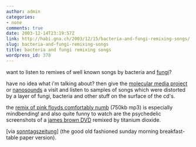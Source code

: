 ```yaml
---
author: admin
categories:
- none
comments: true
date: 2003-12-14T23:19:57Z
link: http://habi.gna.ch/2003/12/15/bacteria-and-fungi-remixing-songs/
slug: bacteria-and-fungi-remixing-songs
title: bacteria and fungi remixing songs
wordpress_id: 378
---
```


want to listen to remixes of well known songs by bacteria and [fungi](http://dict.leo.org/?search=fungi)?

have no idea what i'm talking about?
then give the [molecular media project](http://www.swin.edu.au/maths/molecularmediaproject/molecularmedia.htm) or [nanosounds](http://www.nanosounds.com/) a visit and listen to samples of songs which were distorted by a layer of fungi, bacteria and other stuff on the surface of the cd's.

the [remix of pink floyds comfortably numb](http://www.swin.edu.au/maths/molecularmediaproject/audio/pinkfloyd-comfortablynumb-molecularcomputing.mp3) (750kb mp3) is especially mindbending! and also quite funny to watch are the psychedelic screenshots of a [james brown DVD](http://www.swin.edu.au/maths/molecularmediaproject/t02carbonb/titaniumdioxide-carbonblack.html) remixed by titanium dioxide.

[via [sonntagszeitung](http://www.sonntagszeitung.ch/dyn/news/multimedia/index.html)] (the good old fashioned sunday morning breakfast-table paper version).
